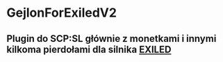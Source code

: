 # GejlonForExiledV2
## Plugin do SCP:SL głównie z monetkami i innymi kilkoma pierdołami dla silnika [EXILED](https://github.com/ExMod-Team/EXILED)
